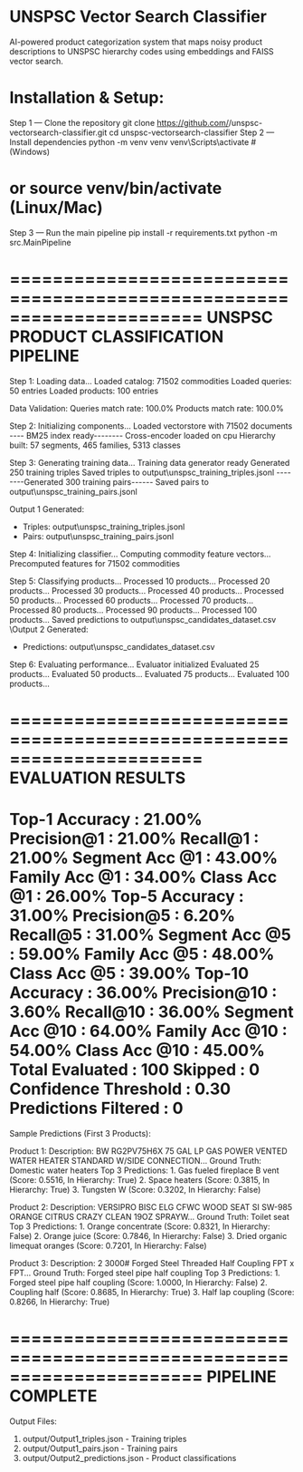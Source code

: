 # UNSPSC Vector Search Classifier 

AI-powered product categorization system that maps noisy product descriptions to UNSPSC hierarchy codes using embeddings and FAISS vector search.


# Installation & Setup:
Step 1 — Clone the repository
git clone https://github.com/<your-username>/unspsc-vectorsearch-classifier.git
cd unspsc-vectorsearch-classifier
Step 2 — Install dependencies
python -m venv venv
venv\Scripts\activate     # (Windows)
# or source venv/bin/activate (Linux/Mac)
Step 3 — Run the main pipeline
pip install -r requirements.txt
python -m src.MainPipeline


======================================================================
UNSPSC PRODUCT CLASSIFICATION PIPELINE
======================================================================

Step 1: Loading data...
Loaded catalog: 71502 commodities
Loaded queries: 50 entries
Loaded products: 100 entries

 Data Validation:
   Queries match rate: 100.0%
   Products match rate: 100.0%

 Step 2: Initializing components...
Loaded vectorstore with 71502 documents
---- BM25 index ready--------
Cross-encoder loaded on cpu
Hierarchy built: 57 segments, 465 families, 5313 classes

 Step 3: Generating training data...
Training data generator ready
 Generated 250 training triples
Saved triples to output\unspsc_training_triples.jsonl
--------Generated 300 training pairs------
Saved pairs to output\unspsc_training_pairs.jsonl

 Output 1 Generated:
   - Triples: output\unspsc_training_triples.jsonl
   - Pairs: output\unspsc_training_pairs.jsonl

 Step 4: Initializing classifier...
Computing commodity feature vectors...
Precomputed features for 71502 commodities

 Step 5: Classifying products...
  Processed 10 products...
  Processed 20 products...
  Processed 30 products...
  Processed 40 products...
  Processed 50 products...
  Processed 60 products...
  Processed 70 products...
  Processed 80 products...
  Processed 90 products...
  Processed 100 products...
Saved predictions to output\unspsc_candidates_dataset.csv
\Output 2 Generated:
   - Predictions: output\unspsc_candidates_dataset.csv

 Step 6: Evaluating performance...
Evaluator initialized
  Evaluated 25 products...
  Evaluated 50 products...
  Evaluated 75 products...
  Evaluated 100 products...

======================================================================
EVALUATION RESULTS
======================================================================
Top-1 Accuracy           :  21.00%
Precision@1              :  21.00%
Recall@1                 :  21.00%
Segment Acc @1           :  43.00%
Family Acc @1            :  34.00%
Class Acc @1             :  26.00%
Top-5 Accuracy           :  31.00%
Precision@5              :   6.20%
Recall@5                 :  31.00%
Segment Acc @5           :  59.00%
Family Acc @5            :  48.00%
Class Acc @5             :  39.00%
Top-10 Accuracy          :  36.00%
Precision@10             :   3.60%
Recall@10                :  36.00%
Segment Acc @10          :  64.00%
Family Acc @10           :  54.00%
Class Acc @10            :  45.00%
Total Evaluated          : 100
Skipped                  : 0
Confidence Threshold     : 0.30
Predictions Filtered     : 0
======================================================================

Sample Predictions (First 3 Products):

Product 1:
  Description: BW RG2PV75H6X 75 GAL LP GAS POWER VENTED WATER HEATER STANDARD W/SIDE CONNECTION...
  Ground Truth: Domestic water heaters
  Top 3 Predictions:
    1. Gas fueled fireplace B vent (Score: 0.5516, In Hierarchy: True)
    2. Space heaters (Score: 0.3815, In Hierarchy: True)
    3. Tungsten W (Score: 0.3202, In Hierarchy: False)

Product 2:
  Description: VERSIPRO BISC ELG CFWC WOOD SEAT SI SW-985 ORANGE CITRUS CRAZY CLEAN 19OZ SPRAYW...
  Ground Truth: Toilet seat
  Top 3 Predictions:
    1. Orange concentrate (Score: 0.8321, In Hierarchy: False)
    2. Orange juice (Score: 0.7846, In Hierarchy: False)
    3. Dried organic limequat oranges (Score: 0.7201, In Hierarchy: False)

Product 3:
  Description: 2 3000# Forged Steel Threaded Half Coupling FPT x FPT...
  Ground Truth: Forged steel pipe half coupling
  Top 3 Predictions:
    1. Forged steel pipe half coupling (Score: 1.0000, In Hierarchy: False)
    2. Coupling half (Score: 0.8685, In Hierarchy: True)
    3. Half lap coupling (Score: 0.8266, In Hierarchy: True)

======================================================================
 PIPELINE COMPLETE
======================================================================

 Output Files:
   1. output/Output1_triples.json  - Training triples
   2. output/Output1_pairs.json    - Training pairs
   3. output/Output2_predictions.json - Product classifications
